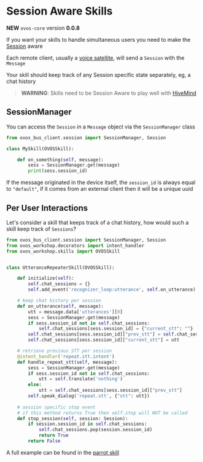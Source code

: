# Session Aware Skills

**NEW** `ovos-core` version **0.0.8**

If you want your skills to handle simultaneous users you need to make the [Session](https://openvoiceos.github.io/ovos-technical-manual/bus_service/#session) aware

Each remote client, usually a [voice satellite](https://jarbashivemind.github.io/HiveMind-community-docs/07_voicesat/), will send a `Session` with the `Message`

Your skill should keep track of any Session specific state separately, eg, a chat history

> **WARNING**: Skills need to be Session Aware to play well with [HiveMind](https://jarbashivemind.github.io/HiveMind-community-docs/)

## SessionManager

You can access the `Session` in a `Message` object via the `SessionManager` class

```python
from ovos_bus_client.session import SessionManager, Session

class MySkill(OVOSSkill):

    def on_something(self, message):
        sess = SessionManager.get(message)
        print(sess.session_id)
```

If the message originated in the device itself, the `session_id` is always equal to `"default"`, if it comes from an external client then it will be a unique uuid

## Per User Interactions

Let's consider a skill that keeps track of a chat history, how would such a skill keep track of `Sessions`?

```python
from ovos_bus_client.session import SessionManager, Session
from ovos_workshop.decorators import intent_handler
from ovos_workshop.skills import OVOSSkill


class UtteranceRepeaterSkill(OVOSSkill):

    def initialize(self):
        self.chat_sessions = {}
        self.add_event('recognizer_loop:utterance', self.on_utterance)

    # keep chat history per session
    def on_utterance(self, message):
        utt = message.data['utterances'][0]
        sess = SessionManager.get(message)
        if sess.session_id not in self.chat_sessions:
            self.chat_sessions[sess.session_id] = {"current_stt": ""}
        self.chat_sessions[sess.session_id]["prev_stt"] = self.chat_sessions[sess.session_id]["current_stt"]
        self.chat_sessions[sess.session_id]["current_stt"] = utt

    # retrieve previous STT per session
    @intent_handler('repeat.stt.intent')
    def handle_repeat_stt(self, message):
        sess = SessionManager.get(message)
        if sess.session_id not in self.chat_sessions:
            utt = self.translate('nothing')
        else:
            utt = self.chat_sessions[sess.session_id]["prev_stt"]
        self.speak_dialog('repeat.stt', {"stt": utt})
            
    # session specific stop event 
    # if this method returns True then self.stop will NOT be called
    def stop_session(self, session: Session):
        if session.session_id in self.chat_sessions:
            self.chat_sessions.pop(session.session_id)
            return True
        return False
```

A full example can be found in the [parrot skill](https://github.com/OpenVoiceOS/skill-ovos-parrot)
